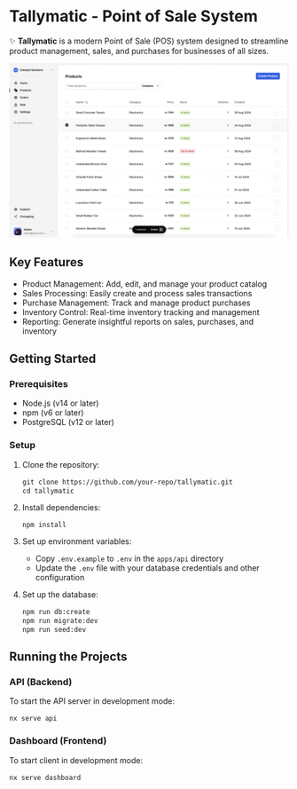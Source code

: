 # Tallymatic - Point of Sale System

✨ **Tallymatic** is a modern Point of Sale (POS) system designed to streamline product management, sales, and purchases for businesses of all sizes.

<img src="./image.png" width="512" alt="Tallymatic logo">

## Key Features

- Product Management: Add, edit, and manage your product catalog
- Sales Processing: Easily create and process sales transactions
- Purchase Management: Track and manage product purchases
- Inventory Control: Real-time inventory tracking and management
- Reporting: Generate insightful reports on sales, purchases, and inventory

## Getting Started

### Prerequisites

- Node.js (v14 or later)
- npm (v6 or later)
- PostgreSQL (v12 or later)

### Setup

1. Clone the repository:

   ```
   git clone https://github.com/your-repo/tallymatic.git
   cd tallymatic
   ```

2. Install dependencies:

   ```
   npm install
   ```

3. Set up environment variables:

   - Copy `.env.example` to `.env` in the `apps/api` directory
   - Update the `.env` file with your database credentials and other configuration

4. Set up the database:
   ```
   npm run db:create
   npm run migrate:dev
   npm run seed:dev
   ```

## Running the Projects

### API (Backend)

To start the API server in development mode:

```
nx serve api
```

### Dashboard (Frontend)

To start client in development mode:

```
nx serve dashboard
```
